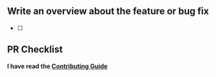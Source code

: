 ## Write an overview about the feature or bug fix

<!--A clear and concise description of what this pr is about.-->
-[ ]

## PR Checklist

**I have read the [Contributing Guide](https://github.com/omar-sherif9992/myCourses/blob/master/.github/CONTRIBUTING.md)**
